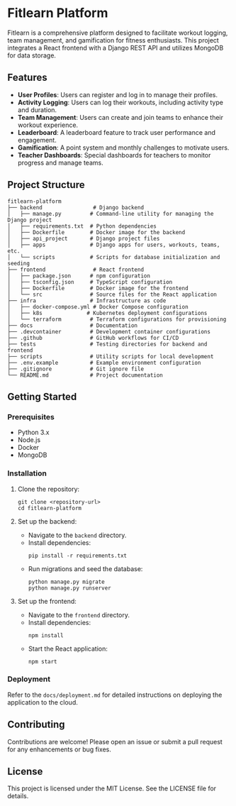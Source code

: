 # Fitlearn Platform

Fitlearn is a comprehensive platform designed to facilitate workout logging, team management, and gamification for fitness enthusiasts. This project integrates a React frontend with a Django REST API and utilizes MongoDB for data storage.

## Features

- **User Profiles**: Users can register and log in to manage their profiles.
- **Activity Logging**: Users can log their workouts, including activity type and duration.
- **Team Management**: Users can create and join teams to enhance their workout experience.
- **Leaderboard**: A leaderboard feature to track user performance and engagement.
- **Gamification**: A point system and monthly challenges to motivate users.
- **Teacher Dashboards**: Special dashboards for teachers to monitor progress and manage teams.

## Project Structure

```
fitlearn-platform
├── backend                # Django backend
│   ├── manage.py         # Command-line utility for managing the Django project
│   ├── requirements.txt  # Python dependencies
│   ├── Dockerfile        # Docker image for the backend
│   ├── api_project       # Django project files
│   ├── apps              # Django apps for users, workouts, teams, etc.
│   └── scripts           # Scripts for database initialization and seeding
├── frontend               # React frontend
│   ├── package.json      # npm configuration
│   ├── tsconfig.json     # TypeScript configuration
│   ├── Dockerfile        # Docker image for the frontend
│   └── src               # Source files for the React application
├── infra                 # Infrastructure as code
│   ├── docker-compose.yml # Docker Compose configuration
│   ├── k8s              # Kubernetes deployment configurations
│   └── terraform         # Terraform configurations for provisioning
├── docs                  # Documentation
├── .devcontainer         # Development container configurations
├── .github               # GitHub workflows for CI/CD
├── tests                 # Testing directories for backend and frontend
├── scripts               # Utility scripts for local development
├── .env.example          # Example environment configuration
├── .gitignore            # Git ignore file
└── README.md             # Project documentation
```

## Getting Started

### Prerequisites

- Python 3.x
- Node.js
- Docker
- MongoDB

### Installation

1. Clone the repository:
   ```
   git clone <repository-url>
   cd fitlearn-platform
   ```

2. Set up the backend:
   - Navigate to the `backend` directory.
   - Install dependencies:
     ```
     pip install -r requirements.txt
     ```
   - Run migrations and seed the database:
     ```
     python manage.py migrate
     python manage.py runserver
     ```

3. Set up the frontend:
   - Navigate to the `frontend` directory.
   - Install dependencies:
     ```
     npm install
     ```
   - Start the React application:
     ```
     npm start
     ```

### Deployment

Refer to the `docs/deployment.md` for detailed instructions on deploying the application to the cloud.

## Contributing

Contributions are welcome! Please open an issue or submit a pull request for any enhancements or bug fixes.

## License

This project is licensed under the MIT License. See the LICENSE file for details.